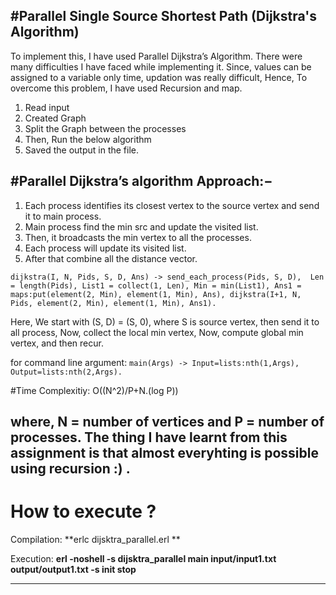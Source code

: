 #Parallel Single Source Shortest Path (Dijkstra's Algorithm)
--------------------------------------------------------------------------------------

To implement this, I have used Parallel Dijkstra’s Algorithm. There were many difficulties I have faced while implementing it. Since, values can be assigned to a variable only time, updation was really difficult, Hence, To overcome this problem, I have used Recursion and map.

1. Read input
2. Created Graph
3. Split the Graph between the processes
4. Then, Run the below algorithm
5. Saved the output in the file.


#Parallel Dijkstra’s algorithm Approach:−
-----------------------------------------

1. Each process identifies its closest vertex to the source vertex and send it to main process.
2. Main process find the min src and update the visited list.
3. Then, it broadcasts the min vertex to all the processes.
4. Each process will update its visited list.
5. After that combine all the distance vector.

`dijkstra(I, N, Pids, S, D, Ans) ->
	send_each_process(Pids, S, D), 
	Len = length(Pids),
	List1 = collect(1, Len),
	Min = min(List1),
	Ans1 = maps:put(element(2, Min), element(1, Min), Ans),
	dijkstra(I+1, N, Pids, element(2, Min), element(1, Min), Ans1).`

Here, We start with (S, D) = (S, 0), where S is source vertex, then send it to all process, Now, collect the local min vertex, Now, compute global min vertex, and then recur. 

for command line argument:
`main(Args) ->
	Input=lists:nth(1,Args),
	Output=lists:nth(2,Args).`

#Time Complexitiy: O((N^2)/P+N.(log P))

where, N = number of vertices and P = number of processes.
The thing I have learnt from this assignment is that almost everyhting is possible using recursion :) .  
---------------------------------------------------------------------------------------------------------- 

# How to execute ?

Compilation: **erlc dijsktra_parallel.erl **

Execution: **erl -noshell -s dijsktra_parallel main input/input1.txt output/output1.txt -s init stop**

------------------------------------------------------------------------------------------------------------

